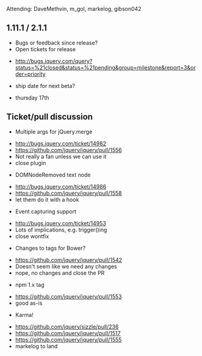 Attending: DaveMethvin, m_gol, markelog, gibson042

## 1.11.1 / 2.1.1
* Bugs or feedback since release?
* Open tickets for release
 - http://bugs.jquery.com/query?status=%21closed&status=%21pending&group=milestone&report=3&order=priority
* ship date for next beta?
 - thursday 17th

## Ticket/pull discussion
* Multiple args for jQuery.merge
 - http://bugs.jquery.com/ticket/14982
 - https://github.com/jquery/jquery/pull/1556
 - Not really a fan unless we can use it
 - close plugin
* DOMNodeRemoved text node
 - http://bugs.jquery.com/ticket/14986
 - https://github.com/jquery/jquery/pull/1558
 - let them do it with a hook
* Event capturing support
 - http://bugs.jquery.com/ticket/14953
 - Lots of implications, e.g. trigger()ing
 - close wontfix
* Changes to tags for Bower?
 - https://github.com/jquery/jquery/pull/1542
 - Doesn't seem like we need any changes
 - nope, no changes and close the PR
* npm 1.x tag
 - https://github.com/jquery/jquery/pull/1553
 - good as-is
* Karma!
 - https://github.com/jquery/sizzle/pull/236
 - https://github.com/jquery/jquery/pull/1517
 - https://github.com/jquery/jquery/pull/1555
 - markelog to land
